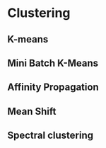 # Clustering

## K-means
## Mini Batch K-Means
## Affinity Propagation
## Mean Shift
## Spectral clustering
